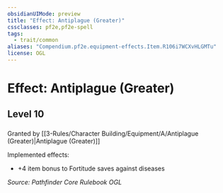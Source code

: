 ```yaml
---
obsidianUIMode: preview
title: "Effect: Antiplague (Greater)"
cssclasses: pf2e,pf2e-spell
tags:
  - trait/common
aliases: "Compendium.pf2e.equipment-effects.Item.R106i7WCXvHLGMTu"
license: OGL
---
```

# Effect: Antiplague (Greater)
## Level 10
### 






Granted by [[3-Rules/Character Building/Equipment/A/Antiplague (Greater)|Antiplague (Greater)]]

Implemented effects:

*   +4 item bonus to Fortitude saves against diseases

*Source: Pathfinder Core Rulebook*
*OGL*